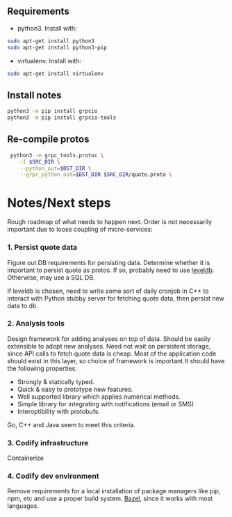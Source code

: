 ## Requirements

* python3. Install with:

```sh
sudo apt-get install python3
sudo apt-get install python3-pip
```

* virtualenv. Install with:

```sh
sudo apt-get install virtualenv
```



## Install notes
```sh
python3 -m pip install grpcio
python3 -m pip install grpcio-tools
```

## Re-compile protos
```sh
 python3 -m grpc_tools.protoc \
	-I $SRC_DIR \
	--python_out=$DST_DIR \
	--grpc_python_out=$DST_DIR $SRC_DIR/quote.proto \
```

# Notes/Next steps
Rough roadmap of what needs to happen next. Order is not necessarily important
due to loose coupling of micro-services:

### 1. Persist quote data
Figure out DB requirements for persisting data. Determine whether it is 
important to persist quote as protos. If so, probably need to use 
[leveldb](https://github.com/google/leveldb). Otherwise, may use a SQL DB.

If leveldb is chosen, need to write some sort of daily cronjob in C++ to
interact with Python stubby server for fetching quote data, then persist new
data to db. 

### 2. Analysis tools
Design framework for adding analyses on top of data. Should be easily
extensible to adopt new analyses. Need not wait on persistent storage, since
API calls to fetch quote data is cheap. Most of the application code should
exist in this layer, so choice of framework is important.It should have the
following properties:

* Strongly & statically typed.
* Quick & easy to prototype new features. 
* Well supported library which applies numerical methods.
* Simple library for integrating with notifications (email or SMS)
* Interoptibility with protobufs.

Go, C++ and Java seem to meet this criteria.

### 3. Codify infrastructure
Containerize

### 4. Codify dev environment
Remove requirements for a local installation of package managers like
pip, npm, etc and use a proper build system. [Bazel](https://www.bazel.build/), 
since it works with most languages.
